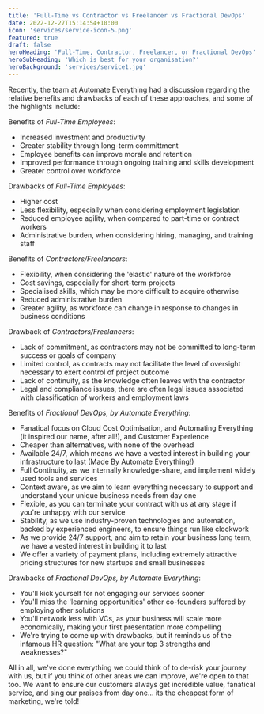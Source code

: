 ```yaml
---
title: 'Full-Time vs Contractor vs Freelancer vs Fractional DevOps'
date: 2022-12-27T15:14:54+10:00
icon: 'services/service-icon-5.png'
featured: true
draft: false
heroHeading: 'Full-Time, Contractor, Freelancer, or Fractional DevOps'
heroSubHeading: 'Which is best for your organisation?'
heroBackground: 'services/service1.jpg'
---
```


Recently, the team at Automate Everything had a discussion regarding the relative
benefits and drawbacks of each of these approaches, and some of the highlights
include:

Benefits of *Full-Time Employees*:
- Increased investment and productivity
- Greater stability through long-term committment
- Employee benefits can improve morale and retention
- Improved performance through ongoing training and skills development
- Greater control over workforce

Drawbacks of *Full-Time Employees*:
- Higher cost
- Less flexibility, especially when considering employment legislation
- Reduced employee agility, when compared to part-time or contract workers
- Administrative burden, when considering hiring, managing, and training staff


Benefits of *Contractors/Freelancers*:
- Flexibility, when considering the 'elastic' nature of the workforce
- Cost savings, especially for short-term projects
- Specialised skills, which may be more difficult to acquire otherwise
- Reduced administrative burden
- Greater agility, as workforce can change in response to changes in business conditions

Drawback of *Contractors/Freelancers*:
- Lack of commitment, as contractors may not be committed to long-term success or goals of company
- Limited control, as contracts may not facilitate the level of oversight necessary to exert control of project outcome
- Lack of continuity, as the knowledge often leaves with the contractor
- Legal and compliance issues, there are often legal issues associated with classification of workers and employment laws


Benefits of *Fractional DevOps, by Automate Everything*:
- Fanatical focus on Cloud Cost Optimisation, and Automating Everything (it inspired our name, after all!), and Customer Experience
- Cheaper than alternatives, with none of the overhead
- Available 24/7, which means we have a vested interest in building your infrastructure to last (Made By Automate Everything!)
- Full Continuity, as we internally knowledge-share, and implement widely used tools and services
- Context aware, as we aim to learn everything necessary to support and understand your unique business needs from day one
- Flexible, as you can terminate your contract with us at any stage if you're unhappy with our service
- Stability, as we use industry-proven technologies and automation, backed by experienced engineers, to ensure things run like clockwork
- As we provide 24/7 support, and aim to retain your business long term, we have a vested interest in building it to last
- We offer a variety of payment plans, including extremely attractive pricing structures for new startups and small businesses

Drawbacks of *Fractional DevOps, by Automate Everything*:
- You'll kick yourself for not engaging our services sooner
- You'll miss the 'learning opportunities' other co-founders suffered by employing other solutions
- You'll network less with VCs, as your business will scale more economically, making your first presentation more compelling
- We're trying to come up with drawbacks, but it reminds us of the infamous HR question: "What are your top 3 strengths and weaknesses?"

All in all, we've done everything we could think of to de-risk your journey with us, but if you think of other areas we can improve,
we're open to that too. We want to ensure our customers always get incredible value, fanatical service, and sing our praises from day
one... its the cheapest form of marketing, we're told!
